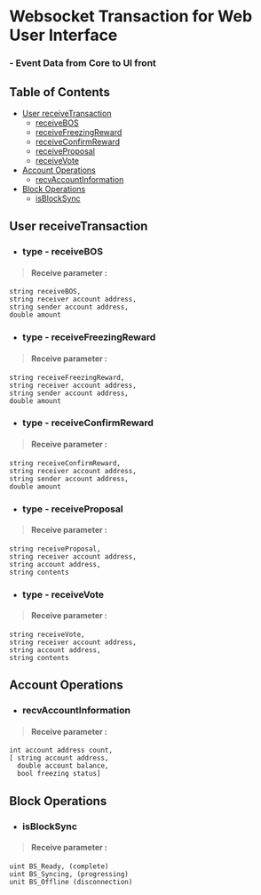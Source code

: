 # Websocket Transaction for Web User Interface 
### - Event Data from Core to UI front

## Table of Contents

  - [User receiveTransaction](#user-receivetransaction)
    - [receiveBOS](#type---receivebos)
    - [receiveFreezingReward](#type---receivefreezingreward)
    - [receiveConfirmReward](#type---receiveconfirmreward)
    - [receiveProposal](#type---receiveproposal)
    - [receiveVote](#type---receivevote)
  - [Account Operations](#account-operations)
    - [recvAccountInformation](#recvaccountinformation)
 - [Block Operations](#block-operations)
    - [isBlockSync](#isblocksync)

## User receiveTransaction

- ### type - receiveBOS

>#### Receive parameter :
```
string receiveBOS, 
string receiver account address, 
string sender account address, 
double amount
```

- ### type - receiveFreezingReward

>#### Receive parameter :
```
string receiveFreezingReward, 
string receiver account address, 
string sender account address, 
double amount
```

- ### type - receiveConfirmReward

>#### Receive parameter :
```
string receiveConfirmReward, 
string receiver account address, 
string sender account address, 
double amount
```

- ### type - receiveProposal

>#### Receive parameter :
```
string receiveProposal,
string receiver account address, 
string account address, 
string contents
```

- ### type - receiveVote

>#### Receive parameter :
```
string receiveVote,
string receiver account address, 
string account address, 
string contents
```

## Account Operations

- ### recvAccountInformation

>#### Receive parameter :
```
int account address count,
[ string account address, 
  double account balance, 
  bool freezing status]
```

## Block Operations

- ### isBlockSync

>#### Receive parameter :
```
uint BS_Ready, (complete)
uint BS_Syncing, (progressing)
unit BS_Offline (disconnection)
```